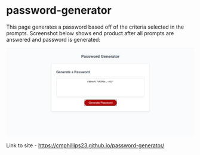 # password-generator

This page generates a password based off of the criteria selected in the prompts.  Screenshot below shows end product after all prompts are answered and password is generated:

![Password Generator](./password-generator.png)

Link to site - https://cmphillips23.github.io/password-generator/
